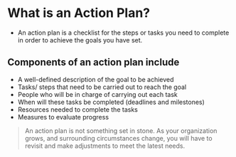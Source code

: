 # What is an Action Plan?
- An action plan is a checklist for the steps or tasks
  you need to complete in order to achieve the goals you have set.

## Components of an action plan include
- A well-defined description of the goal to be achieved 
- Tasks/ steps that need to be carried out to reach the goal
- People who will be in charge of carrying out each task
- When will these tasks be completed (deadlines and milestones)
- Resources needed to complete the tasks
- Measures to evaluate progress 
  
>An action plan is not something set in stone. As your organization grows,
>and surrounding circumstances change, you will have to revisit and make
>adjustments to meet the latest needs.